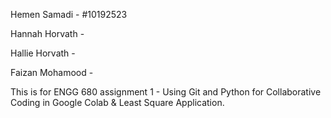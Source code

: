 Hemen Samadi - #10192523



Hannah Horvath - 



Hallie Horvath -



Faizan Mohamood - 







This is for ENGG 680 assignment 1 - Using Git and Python for Collaborative Coding in Google Colab \& Least Square Application.

